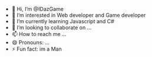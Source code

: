 - 👋 Hi, I’m @IDazGame
- 👀 I’m interested in Web developer and Game developer
- 🌱 I’m currently learning Javascript and C#
- 💞️ I’m looking to collaborate on ...
- 📫 How to reach me ...
- 😄 Pronouns: ...
- ⚡ Fun fact: im a Man

<!---
IDazGame/IDazGame is a ✨ special ✨ repository because its `README.md` (this file) appears on your GitHub profile.
You can click the Preview link to take a look at your changes.
--->
